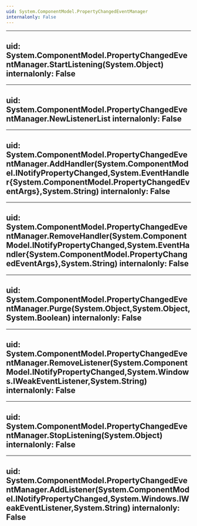 ```yaml
---
uid: System.ComponentModel.PropertyChangedEventManager
internalonly: False
---
```


---
uid: System.ComponentModel.PropertyChangedEventManager.StartListening(System.Object)
internalonly: False
---

---
uid: System.ComponentModel.PropertyChangedEventManager.NewListenerList
internalonly: False
---

---
uid: System.ComponentModel.PropertyChangedEventManager.AddHandler(System.ComponentModel.INotifyPropertyChanged,System.EventHandler{System.ComponentModel.PropertyChangedEventArgs},System.String)
internalonly: False
---

---
uid: System.ComponentModel.PropertyChangedEventManager.RemoveHandler(System.ComponentModel.INotifyPropertyChanged,System.EventHandler{System.ComponentModel.PropertyChangedEventArgs},System.String)
internalonly: False
---

---
uid: System.ComponentModel.PropertyChangedEventManager.Purge(System.Object,System.Object,System.Boolean)
internalonly: False
---

---
uid: System.ComponentModel.PropertyChangedEventManager.RemoveListener(System.ComponentModel.INotifyPropertyChanged,System.Windows.IWeakEventListener,System.String)
internalonly: False
---

---
uid: System.ComponentModel.PropertyChangedEventManager.StopListening(System.Object)
internalonly: False
---

---
uid: System.ComponentModel.PropertyChangedEventManager.AddListener(System.ComponentModel.INotifyPropertyChanged,System.Windows.IWeakEventListener,System.String)
internalonly: False
---

